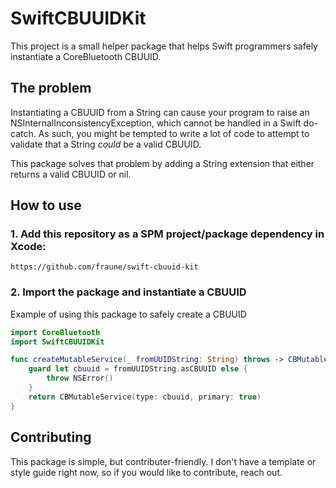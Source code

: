 # SwiftCBUUIDKit

This project is a small helper package that helps Swift programmers safely instantiate a CoreBluetooth CBUUID.

## The problem

Instantiating a CBUUID from a String can cause your program to raise an NSInternalInconsistencyException, which cannot be handled in a Swift do-catch. As such, you might be tempted to write a lot of code to attempt to validate that a String _could_ be a valid CBUUID.

This package solves that problem by adding a String extension that either returns a valid CBUUID or nil.

## How to use

### 1. Add this repository as a SPM project/package dependency in Xcode:
```
https://github.com/fraune/swift-cbuuid-kit
```

### 2. Import the package and instantiate a CBUUID
Example of using this package to safely create a CBUUID
```swift
import CoreBluetooth
import SwiftCBUUIDKit

func createMutableService(_ fromUUIDString: String) throws -> CBMutableService {
    guard let cbuuid = fromUUIDString.asCBUUID else {
        throw NSError()
    }
    return CBMutableService(type: cbuuid, primary: true)
}
```

## Contributing

This package is simple, but contributer-friendly. I don't have a template or style guide right now, so if you would like to contribute, reach out.